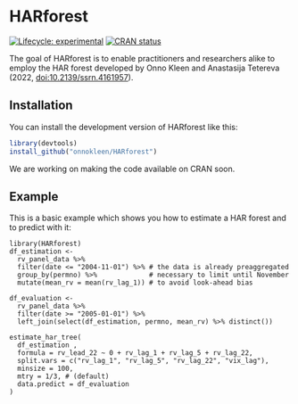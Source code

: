 # HARforest

<!-- badges: start -->
[![Lifecycle: experimental](https://img.shields.io/badge/lifecycle-experimental-orange.svg)](https://lifecycle.r-lib.org/articles/stages.html#experimental)
[![CRAN status](https://www.r-pkg.org/badges/version/HARforest)](https://CRAN.R-project.org/package=HARforest)
<!-- badges: end -->

The goal of HARforest is to enable practitioners and researchers alike to employ the HAR forest developed by Onno Kleen and Anastasija Tetereva (2022, [doi:10.2139/ssrn.4161957](https://10.2139/ssrn.4161957)).

## Installation

You can install the development version of HARforest like this:

``` r
library(devtools)
install_github("onnokleen/HARforest")
```

We are working on making the code available on CRAN soon.

## Example

This is a basic example which shows you how to estimate a HAR forest and to predict with it:

```{r example}
library(HARforest)
df_estimation <-
  rv_panel_data %>%
  filter(date <= "2004-11-01") %>% # the data is already preaggregated
  group_by(permno) %>%             # necessary to limit until November
  mutate(mean_rv = mean(rv_lag_1)) # to avoid look-ahead bias

df_evaluation <-
  rv_panel_data %>%
  filter(date >= "2005-01-01") %>%
  left_join(select(df_estimation, permno, mean_rv) %>% distinct())

estimate_har_tree(
  df_estimation ,
  formula = rv_lead_22 ~ 0 + rv_lag_1 + rv_lag_5 + rv_lag_22,
  split.vars = c("rv_lag_1", "rv_lag_5", "rv_lag_22", "vix_lag"),
  minsize = 100,
  mtry = 1/3, # (default)
  data.predict = df_evaluation
)
```

